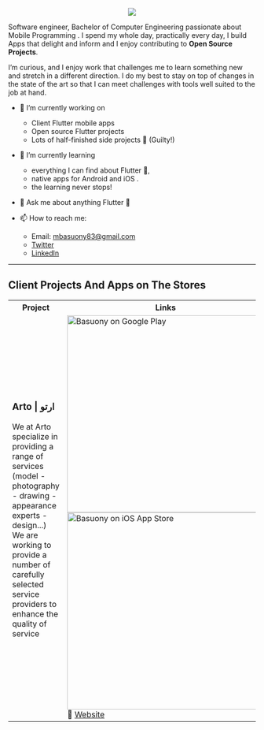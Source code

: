 <p align="center">
  <a href="https://git.io/typing-svg"><img src="https://readme-typing-svg.demolab.com/?lines=This+image+is+center-aligned&font=Fira%20Code&center=true&width=380&height=50](https://readme-typing-svg.herokuapp.com?size=30&background=45E5FF00&center=true&vCenter=true&lines=%F0%9F%91%8B%F0%9F%8F%BC+Hi+there!+I'm+Roaa](https://readme-typing-svg.demolab.com?font=Fira+Code&size=25&pause=1000&color=00B300&width=435&lines=%F0%9F%91%8B%F0%9F%8F%BC+Hi+there!+I'm+Basuony"/></a>
</p>

 Software engineer, Bachelor of Computer Engineering passionate about Mobile Programming .
 I spend my whole day, practically every day,  I build Apps that   delight and inform and I enjoy contributing to **Open Source Projects**. 
 
 I’m curious, and I enjoy work that challenges me to learn something new and stretch in a different direction.
 I do my best to stay on top of changes in   the state of the art so that I can meet challenges with tools well suited to the job at hand.
 
 * 🔭 I’m currently working on 
   - Client Flutter mobile apps 
   - Open source Flutter projects 
   - Lots of half-finished side projects 👀 (Guilty!)
  
* 🌱 I’m currently learning 
   - everything I can find about Flutter 💙,
   - native apps for Android and iOS .
   -  the learning never stops!
   
* 💬 Ask me about anything Flutter 💙
* 📫 How to reach me:
  * Email: mbasuony83@gmail.com
  * [Twitter](https://twitter.com/mbasuony83)
  * [LinkedIn](https://linkedin.com/in/mahmoud-basuony83-a2b30214a)


---

## Client Projects And Apps on The Stores

<table>
	<tbody width="100%">
	<tr>
		<th>Project</th>	
		<th>Links</th>
	</tr>
  <!-- 📱📱📱📱📱📱📱📱📱📱📱📱📱📱📱📱📱📱📱📱📱📱📱📱📱📱📱📱📱 1RW 1FProject 📱📱📱📱📱📱📱📱📱📱📱📱📱📱📱📱📱📱📱📱📱📱📱📱📱📱📱📱📱-->
	<tr>
     <!-- 🌍🌍🌍🌍🌍🌍🌍🌍🌍🌍🌍🌍🌍🌍🌍🌍🌍🌍 Description 🌍🌍🌍🌍🌍🌍🌍🌍🌍🌍🌍🌍🌍🌍🌍🌍 -->
		<td>
			<h3>Arto | ارت‪و‬</h3>
			<p>We at Arto specialize in providing a range of services (model - photography - drawing - appearance experts - design...)
         We are working to provide a number of carefully selected service providers to enhance the quality of service
                      <!--  <a href="https://arto.sa">Arto</a></p> -->
                      <!-- 			<p>🗓 March 2022 - June 2022 (~4 months)</p> -->
		</td>
 <!-- 📡📡📡📡📡📡📡📡📡📡📡📡📡📡📡📡📡📡📡📡📡📡📡📡 Link Apps 📡📡📡📡📡📡📡📡📡📡📡📡📡📡📡📡📡📡📡📡📡📡📡📡 -->
 <td>
     <!-- 🌍🌍🌍🌍🌍🌍🌍🌍🌍🌍🌍🌍🌍🌍🌍🌍🌍🌍 Link Google play  🌍🌍🌍🌍🌍🌍🌍🌍🌍🌍🌍🌍🌍🌍🌍🌍🌍🌍 -->
	    <div>
	<a href="https://play.google.com/store/apps/details?id=net.smartangle.arto&hl=en&gl=US">
       <img width="400px" src="https://user-images.githubusercontent.com/50345358/161318656-3c9d06f0-8782-4d6f-9d85-af9ef0246766.png" 
       alt="Basuony on Google Play" /> </a>      
			</div>
  <!-- 🌍🌍🌍🌍🌍🌍🌍🌍🌍🌍🌍🌍🌍🌍🌍🌍🌍🌍 Link Apple Store  🌍🌍🌍🌍🌍🌍🌍🌍🌍🌍🌍🌍🌍🌍🌍🌍🌍🌍 -->
   <div>
      <a href="https://apps.apple.com/eg/app/arto-%D8%A7%D8%B1%D8%AA%D9%88/id1608210325">
      <img width="400px" src="https://user-images.githubusercontent.com/50345358/161318659-5a9514f4-f900-455e-81e9-8c5426fd366d.svg" 
        alt="Basuony on iOS App Store" /></a>   
  </div>

   <div>
		🔗 <a href="https://manarati.app/en">Website </a>
  </div>
 
</td>
	</tbody>
</table>

